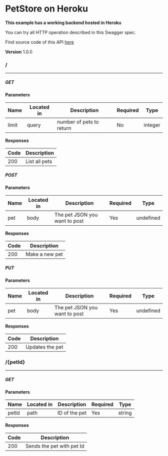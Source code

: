 PetStore on Heroku
==================
**This example has a working backend hosted in Heroku**

You can try all HTTP operation described in this Swagger spec.

Find source code of this API [here](https://github.com/mohsen1/petstore-api)


**Version** 1.0.0

### /
---
##### ***GET***
**Parameters**

| Name | Located in | Description | Required | Type |
| ---- | ---------- | ----------- | -------- | ---- |
| limit | query | number of pets to return | No | integer |

**Responses**

| Code | Description |
| ---- | ----------- |
| 200 | List all pets |

##### ***POST***
**Parameters**

| Name | Located in | Description | Required | Type |
| ---- | ---------- | ----------- | -------- | ---- |
| pet | body | The pet JSON you want to post | Yes | undefined |

**Responses**

| Code | Description |
| ---- | ----------- |
| 200 | Make a new pet |

##### ***PUT***
**Parameters**

| Name | Located in | Description | Required | Type |
| ---- | ---------- | ----------- | -------- | ---- |
| pet | body | The pet JSON you want to post | Yes | undefined |

**Responses**

| Code | Description |
| ---- | ----------- |
| 200 | Updates the pet |

### /{petId}
---
##### ***GET***
**Parameters**

| Name | Located in | Description | Required | Type |
| ---- | ---------- | ----------- | -------- | ---- |
| petId | path | ID of the pet | Yes | string |

**Responses**

| Code | Description |
| ---- | ----------- |
| 200 | Sends the pet with pet Id |
